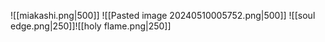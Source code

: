 ![[miakashi.png|500]]
![[Pasted image 20240510005752.png|500]]
![[soul edge.png|250]]![[holy flame.png|250]]